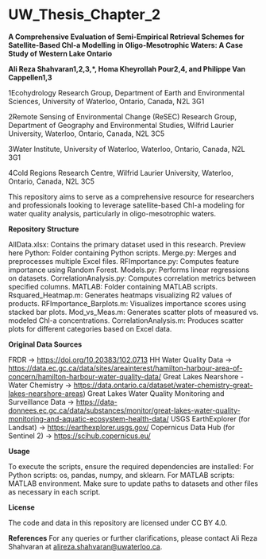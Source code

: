 # UW_Thesis_Chapter_2

**A Comprehensive Evaluation of Semi-Empirical Retrieval Schemes for Satellite-Based Chl-a Modelling in Oligo-Mesotrophic Waters: A Case Study of Western Lake Ontario**

**Ali Reza Shahvaran1,2,3,*, Homa Kheyrollah Pour2,4, and Philippe Van Cappellen1,3**

1Ecohydrology Research Group, Department of Earth and Environmental Sciences, University of Waterloo, Ontario, Canada, N2L 3G1

2Remote Sensing of Environmental Change (ReSEC) Research Group, Department of Geography and Environmental Studies, Wilfrid Laurier University, Waterloo, Ontario, Canada, N2L 3C5

3Water Institute, University of Waterloo, Waterloo, Ontario, Canada, N2L 3G1

4Cold Regions Research Centre, Wilfrid Laurier University, Waterloo, Ontario, Canada, N2L 3C5


This repository aims to serve as a comprehensive resource for researchers and professionals looking to leverage satellite-based Chl-a modeling for water quality analysis, particularly in oligo-mesotrophic waters.


**Repository Structure**

AllData.xlsx: Contains the primary dataset used in this research. Preview here
Python: Folder containing Python scripts.
  Merge.py: Merges and preprocesses multiple Excel files.
  RFImportance.py: Computes feature importance using Random Forest.
  Models.py: Performs linear regressions on datasets.
  CorrelationAnalysis.py: Computes correlation metrics between specified columns.
MATLAB: Folder containing MATLAB scripts.
  Rsquared_Heatmap.m: Generates heatmaps visualizing R2 values of products.
  RFImportance_Barplots.m: Visualizes importance scores using stacked bar plots.
  Mod_vs_Meas.m: Generates scatter plots of measured vs. modeled Chl-a concentrations.
  CorrelationAnalysis.m: Produces scatter plots for different categories based on Excel data.


**Original Data Sources**

FRDR → https://doi.org/10.20383/102.0713
HH Water Quality Data → https://data.ec.gc.ca/data/sites/areainterest/hamilton-harbour-area-of-concern/hamilton-harbour-water-quality-data/
Great Lakes Nearshore - Water Chemistry → https://data.ontario.ca/dataset/water-chemistry-great-lakes-nearshore-areas) 
Great Lakes Water Quality Monitoring and Surveillance Data → https://data-donnees.ec.gc.ca/data/substances/monitor/great-lakes-water-quality-monitoring-and-aquatic-ecosystem-health-data/
USGS EarthExplorer (for Landsat) → https://earthexplorer.usgs.gov/
Copernicus Data Hub (for Sentinel 2) → https://scihub.copernicus.eu/


**Usage**

To execute the scripts, ensure the required dependencies are installed:
For Python scripts: os, pandas, numpy, and sklearn.
For MATLAB scripts: MATLAB environment.
Make sure to update paths to datasets and other files as necessary in each script.


**License**

The code and data in this repository are licensed under CC BY 4.0.


**References**
For any queries or further clarifications, please contact Ali Reza Shahvaran at alireza.shahvaran@uwaterloo.ca.

